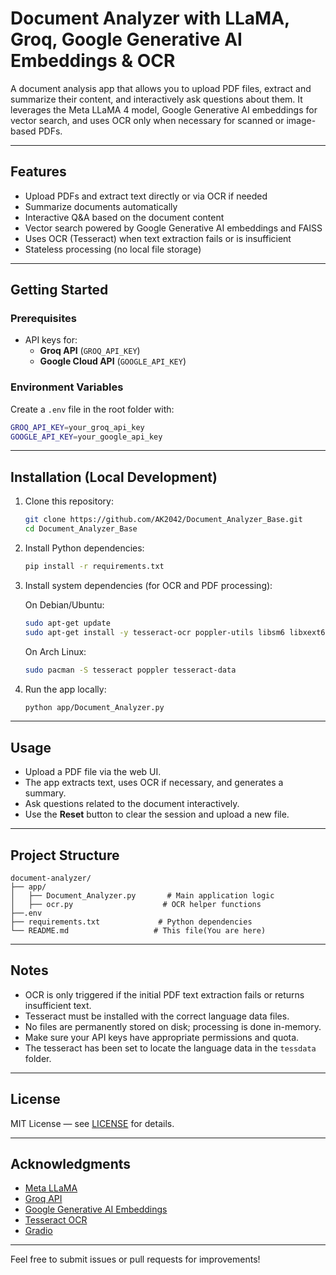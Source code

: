 # Document Analyzer with LLaMA, Groq, Google Generative AI Embeddings & OCR

A document analysis app that allows you to upload PDF files, extract and summarize their content, and interactively ask questions about them. It leverages the Meta LLaMA 4 model, Google Generative AI embeddings for vector search, and uses OCR only when necessary for scanned or image-based PDFs.

---

## Features

- Upload PDFs and extract text directly or via OCR if needed
- Summarize documents automatically
- Interactive Q&A based on the document content
- Vector search powered by Google Generative AI embeddings and FAISS
- Uses OCR (Tesseract) when text extraction fails or is insufficient
- Stateless processing (no local file storage)

---

## Getting Started

### Prerequisites

- API keys for:
  - **Groq API** (`GROQ_API_KEY`)
  - **Google Cloud API** (`GOOGLE_API_KEY`)

### Environment Variables

Create a `.env` file in the root folder with:

```bash
GROQ_API_KEY=your_groq_api_key
GOOGLE_API_KEY=your_google_api_key
````

---

## Installation (Local Development)

1. Clone this repository:

   ```bash
   git clone https://github.com/AK2042/Document_Analyzer_Base.git
   cd Document_Analyzer_Base
   ```

2. Install Python dependencies:

   ```bash
   pip install -r requirements.txt
   ```

3. Install system dependencies (for OCR and PDF processing):

   On Debian/Ubuntu:

   ```bash
   sudo apt-get update
   sudo apt-get install -y tesseract-ocr poppler-utils libsm6 libxext6 libxrender-dev
   ```

   On Arch Linux:

   ```bash
   sudo pacman -S tesseract poppler tesseract-data
   ```

4. Run the app locally:

   ```bash
   python app/Document_Analyzer.py
   ```

---

## Usage

* Upload a PDF file via the web UI.
* The app extracts text, uses OCR if necessary, and generates a summary.
* Ask questions related to the document interactively.
* Use the **Reset** button to clear the session and upload a new file.

---

## Project Structure

```
document-analyzer/
├── app/
│   ├── Document_Analyzer.py       # Main application logic
│   ├── ocr.py                    # OCR helper functions
├──.env
├── requirements.txt             # Python dependencies
└── README.md                   # This file(You are here)
```

---

## Notes

* OCR is only triggered if the initial PDF text extraction fails or returns insufficient text.
* Tesseract must be installed with the correct language data files.
* No files are permanently stored on disk; processing is done in-memory.
* Make sure your API keys have appropriate permissions and quota.
* The tesseract has been set to locate the language data in the `tessdata` folder.

---

## License

MIT License — see [LICENSE](LICENSE) for details.

---

## Acknowledgments

* [Meta LLaMA](https://github.com/facebookresearch/llama)
* [Groq API](https://www.groq.com/)
* [Google Generative AI Embeddings](https://developers.generativeai.google/)
* [Tesseract OCR](https://github.com/tesseract-ocr/tesseract)
* [Gradio](https://gradio.app/)

---

Feel free to submit issues or pull requests for improvements!

```
